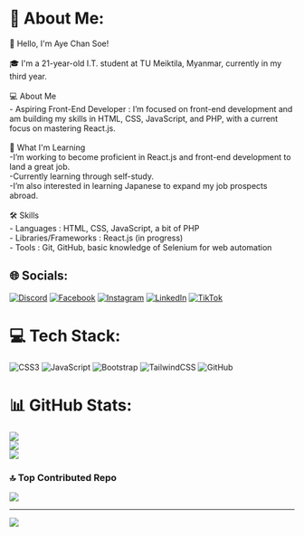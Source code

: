 # 💫 About Me:
👋 Hello, I'm Aye Chan Soe!<br><br>🎓 I'm a 21-year-old I.T. student at TU Meiktila, Myanmar, currently in my third year.<br><br>💻 About Me<br>- Aspiring Front-End Developer : I’m focused on front-end development and am building my skills in HTML, CSS, JavaScript, and PHP, with a current focus on mastering React.js.<br><br>🌱 What I'm Learning<br>-I’m working to become proficient in React.js and front-end development to land a great job.<br> -Currently learning through self-study.<br>-I’m also interested in learning Japanese to expand my job prospects abroad.<br><br>🛠️ Skills<br>- Languages : HTML, CSS, JavaScript, a bit of PHP<br>- Libraries/Frameworks : React.js (in progress)<br>- Tools : Git, GitHub, basic knowledge of Selenium for web automation


## 🌐 Socials:
[![Discord](https://img.shields.io/badge/Discord-%237289DA.svg?logo=discord&logoColor=white)](https://discord.gg/thefool.io) [![Facebook](https://img.shields.io/badge/Facebook-%231877F2.svg?logo=Facebook&logoColor=white)](https://facebook.com/jae.a.963) [![Instagram](https://img.shields.io/badge/Instagram-%23E4405F.svg?logo=Instagram&logoColor=white)](https://instagram.com/aye_chan.soe) [![LinkedIn](https://img.shields.io/badge/LinkedIn-%230077B5.svg?logo=linkedin&logoColor=white)](https://linkedin.com/in/aye-chan-soe-7a600428b) [![TikTok](https://img.shields.io/badge/TikTok-%23000000.svg?logo=TikTok&logoColor=white)](https://tiktok.com/@@AyeChanSoe191) 

# 💻 Tech Stack:
![CSS3](https://img.shields.io/badge/css3-%231572B6.svg?style=for-the-badge&logo=css3&logoColor=white) ![JavaScript](https://img.shields.io/badge/javascript-%23323330.svg?style=for-the-badge&logo=javascript&logoColor=%23F7DF1E) ![Bootstrap](https://img.shields.io/badge/bootstrap-%238511FA.svg?style=for-the-badge&logo=bootstrap&logoColor=white) ![TailwindCSS](https://img.shields.io/badge/tailwindcss-%2338B2AC.svg?style=for-the-badge&logo=tailwind-css&logoColor=white) ![GitHub](https://img.shields.io/badge/github-%23121011.svg?style=for-the-badge&logo=github&logoColor=white)
# 📊 GitHub Stats:
![](https://github-readme-stats.vercel.app/api?username=Aye-Chan-Soe&theme=dark&hide_border=true&include_all_commits=true&count_private=true)<br/>
![](https://github-readme-streak-stats.herokuapp.com/?user=Aye-Chan-Soe&theme=dark&hide_border=true)<br/>
![](https://github-readme-stats.vercel.app/api/top-langs/?username=Aye-Chan-Soe&theme=dark&hide_border=true&include_all_commits=true&count_private=true&layout=compact)

### 🔝 Top Contributed Repo
![](https://github-contributor-stats.vercel.app/api?username=Aye-Chan-Soe&limit=5&theme=dark&combine_all_yearly_contributions=true)

---
[![](https://visitcount.itsvg.in/api?id=Aye-Chan-Soe&icon=0&color=6)](https://visitcount.itsvg.in)

<!-- Proudly created with GPRM ( https://gprm.itsvg.in ) -->
